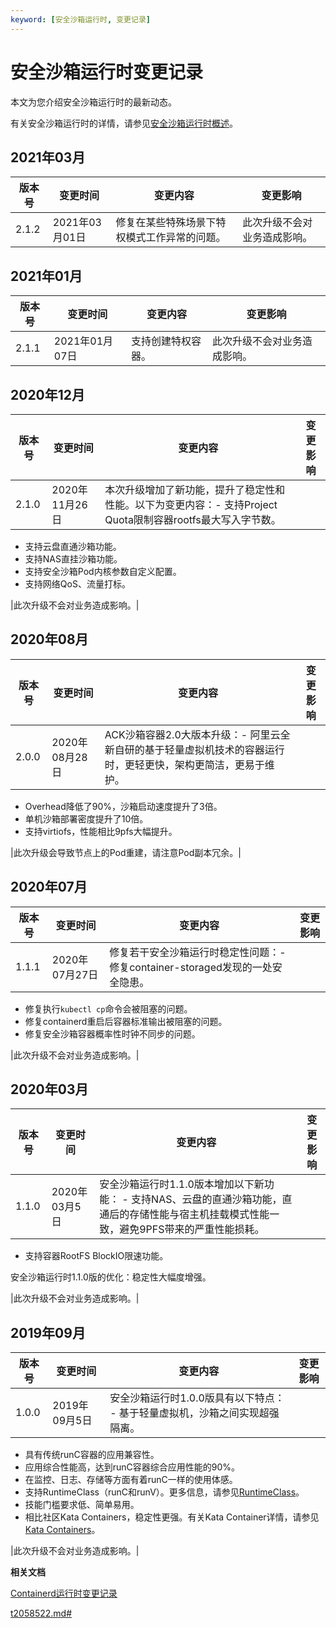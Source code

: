 ```yaml
---
keyword: [安全沙箱运行时, 变更记录]
---
```


# 安全沙箱运行时变更记录

本文为您介绍安全沙箱运行时的最新动态。

有关安全沙箱运行时的详情，请参见[安全沙箱运行时概述](/intl.zh-CN/Kubernetes集群用户指南/安全沙箱/安全沙箱概述.md)。

## 2021年03月

|版本号|变更时间|变更内容|变更影响|
|---|----|----|----|
|2.1.2|2021年03月01日|修复在某些特殊场景下特权模式工作异常的问题。|此次升级不会对业务造成影响。|

## 2021年01月

|版本号|变更时间|变更内容|变更影响|
|---|----|----|----|
|2.1.1|2021年01月07日|支持创建特权容器。|此次升级不会对业务造成影响。|

## 2020年12月

|版本号|变更时间|变更内容|变更影响|
|---|----|----|----|
|2.1.0|2020年11月26日|本次升级增加了新功能，提升了稳定性和性能。以下为变更内容：-   支持Project Quota限制容器rootfs最大写入字节数。
-   支持云盘直通沙箱功能。
-   支持NAS直挂沙箱功能。
-   支持安全沙箱Pod内核参数自定义配置。
-   支持网络QoS、流量打标。

|此次升级不会对业务造成影响。|

## 2020年08月

|版本号|变更时间|变更内容|变更影响|
|---|----|----|----|
|2.0.0|2020年08月28日|ACK沙箱容器2.0大版本升级：-   阿里云全新自研的基于轻量虚拟机技术的容器运行时，更轻更快，架构更简洁，更易于维护。
-   Overhead降低了90%，沙箱启动速度提升了3倍。
-   单机沙箱部署密度提升了10倍。
-   支持virtiofs，性能相比9pfs大幅提升。

|此次升级会导致节点上的Pod重建，请注意Pod副本冗余。|

## 2020年07月

|版本号|变更时间|变更内容|变更影响|
|---|----|----|----|
|1.1.1|2020年07月27日|修复若干安全沙箱运行时稳定性问题：-   修复container-storaged发现的一处安全隐患。
-   修复执行`kubectl cp`命令会被阻塞的问题。
-   修复containerd重启后容器标准输出被阻塞的问题。
-   修复安全沙箱容器概率性时钟不同步的问题。

|此次升级不会对业务造成影响。|

## 2020年03月

|版本号|变更时间|变更内容|变更影响|
|---|----|----|----|
|1.1.0|2020年03月5日|安全沙箱运行时1.1.0版本增加以下新功能： -   支持NAS、云盘的直通沙箱功能，直通后的存储性能与宿主机挂载模式性能一致，避免9PFS带来的严重性能损耗。
-   支持容器RootFS BlockIO限速功能。

安全沙箱运行时1.1.0版的优化：稳定性大幅度增强。

|此次升级不会对业务造成影响。|

## 2019年09月

|版本号|变更时间|变更内容|变更影响|
|---|----|----|----|
|1.0.0|2019年09月5日|安全沙箱运行时1.0.0版具有以下特点： -   基于轻量虚拟机，沙箱之间实现超强隔离。
-   具有传统runC容器的应用兼容性。
-   应用综合性能高，达到runC容器综合应用性能的90%。
-   在监控、日志、存储等方面有着runC一样的使用体感。
-   支持RuntimeClass（runC和runV）。更多信息，请参见[RuntimeClass](https://kubernetes.io/docs/concepts/containers/runtime-class/)。
-   技能门槛要求低、简单易用。
-   相比社区Kata Containers，稳定性更强。有关Kata Container详情，请参见[Kata Containers](https://katacontainers.io/)。

|此次升级不会对业务造成影响。|

**相关文档**  


[Containerd运行时变更记录]()

[t2058522.md\#]()

